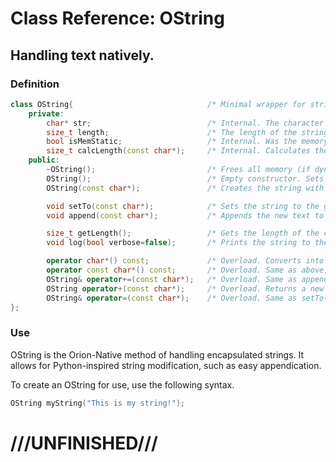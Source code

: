 # Class Reference: OString
## Handling text natively.

### Definition
```cpp
class OString{								/* Minimal wrapper for strings. */
	private:
		char* str;							/* Internal. The character array that makes up the string. */
		size_t length;						/* The length of the string. */
		bool isMemStatic;					/* Internal. Was the memory dynamically allocated? */
		size_t calcLength(const char*);		/* Internal. Calculates the length of another string. */
	public:
		~OString();							/* Frees all memory (if dynamically allocated) and sets all values to 0. */
		OString();							/* Empty constructor. Sets all values to 0. */
		OString(const char*);				/* Creates the string with the given text. */

		void setTo(const char*);			/* Sets the string to the given text. */
		void append(const char*);			/* Appends the new text to the current string. */

		size_t getLength();					/* Gets the length of the current string. */
		void log(bool verbose=false);		/* Prints the string to the terminal. Pass true if you want all of the data. */

		operator char*() const;				/* Overload. Converts into a char*. Example: char* test=myOString; */
		operator const char*() const;		/* Overload. Same as above, but with a const char* instead. */
		OString& operator+=(const char*);	/* Overload. Same as append(const char*). */
		OString operator+(const char*);		/* Overload. Returns a new string that is the first string with the second string appended. Example: OString newString = oldString+"Appended String!"; */
		OString& operator=(const char*);	/* Overload. Same as setTo(const char*). */
};
```
### Use
OString is the Orion-Native method of handling encapsulated strings.
It allows for Python-inspired string modification, such as easy appendication.

To create an OString for use, use the following syntax.
```cpp
OString myString("This is my string!");
```

# ///UNFINISHED///